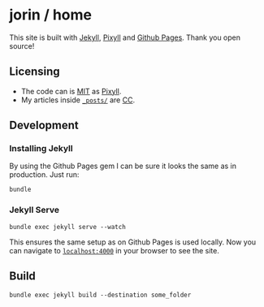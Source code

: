 # jorin / home

This site is built with [Jekyll](https://jekyllrb.com/), [Pixyll](https://www.pixyll.com) and [Github Pages](https://pages.github.com/).
Thank you open source!



## Licensing

- The code can is [MIT](https://github.com/johnotander/pixyll/blob/master/LICENSE.txt) as [Pixyll](https://www.pixyll.com).
- My articles inside [`_posts/`](https://github.com/jorinvo/home/tree/gh-pages/_posts) are [CC](https://github.com/jorinvo/home/blob/gh-pages/LICENSE.txt).



## Development

### Installing Jekyll

By using the Github Pages gem I can be sure it looks the same as in production.
Just run:

    bundle


### Jekyll Serve

    bundle exec jekyll serve --watch

This ensures the same setup as on Github Pages is used locally.
Now you can navigate to [`localhost:4000`](http://localhost:4000) in your browser to see the site.


## Build

    bundle exec jekyll build --destination some_folder
